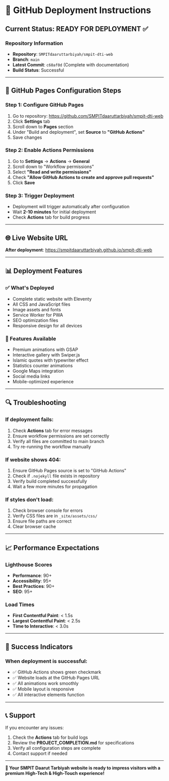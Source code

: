 # 🚀 GitHub Deployment Instructions

## **Current Status: READY FOR DEPLOYMENT** ✅

### **Repository Information**
- **Repository**: `SMPITdaaruttarbiyah/smpit-dti-web`
- **Branch**: `main`
- **Latest Commit**: `c60af0d` (Complete with documentation)
- **Build Status**: Successful

---

## **🔧 GitHub Pages Configuration Steps**

### **Step 1: Configure GitHub Pages**
1. Go to repository: https://github.com/SMPITdaaruttarbiyah/smpit-dti-web
2. Click **Settings** tab
3. Scroll down to **Pages** section
4. Under "Build and deployment", set **Source** to **"GitHub Actions"**
5. Save changes

### **Step 2: Enable Actions Permissions**
1. Go to **Settings** → **Actions** → **General**
2. Scroll down to "Workflow permissions"
3. Select **"Read and write permissions"**
4. Check **"Allow GitHub Actions to create and approve pull requests"**
5. Click **Save**

### **Step 3: Trigger Deployment**
- Deployment will trigger automatically after configuration
- Wait **2-10 minutes** for initial deployment
- Check **Actions** tab for build progress

---

## **🌐 Live Website URL**

**After deployment**: https://smpitdaaruttarbiyah.github.io/smpit-dti-web

---

## **📊 Deployment Features**

### **✅ What's Deployed**
- Complete static website with Eleventy
- All CSS and JavaScript files
- Image assets and fonts
- Service Worker for PWA
- SEO optimization files
- Responsive design for all devices

### **🎯 Features Available**
- Premium animations with GSAP
- Interactive gallery with Swiper.js
- Islamic quotes with typewriter effect
- Statistics counter animations
- Google Maps integration
- Social media links
- Mobile-optimized experience

---

## **🔍 Troubleshooting**

### **If deployment fails:**
1. Check **Actions** tab for error messages
2. Ensure workflow permissions are set correctly
3. Verify all files are committed to main branch
4. Try re-running the workflow manually

### **If website shows 404:**
1. Ensure GitHub Pages source is set to "GitHub Actions"
2. Check if `.nojekyll` file exists in repository
3. Verify build completed successfully
4. Wait a few more minutes for propagation

### **If styles don't load:**
1. Check browser console for errors
2. Verify CSS files are in `_site/assets/css/`
3. Ensure file paths are correct
4. Clear browser cache

---

## **📈 Performance Expectations**

### **Lighthouse Scores**
- **Performance**: 90+
- **Accessibility**: 95+
- **Best Practices**: 90+
- **SEO**: 95+

### **Load Times**
- **First Contentful Paint**: < 1.5s
- **Largest Contentful Paint**: < 2.5s
- **Time to Interactive**: < 3.0s

---

## **🎉 Success Indicators**

### **When deployment is successful:**
- ✅ GitHub Actions shows green checkmark
- ✅ Website loads at the GitHub Pages URL
- ✅ All animations work smoothly
- ✅ Mobile layout is responsive
- ✅ All interactive elements function

---

## **📞 Support**

If you encounter any issues:
1. Check the **Actions** tab for build logs
2. Review the **PROJECT_COMPLETION.md** for specifications
3. Verify all configuration steps are complete
4. Contact support if needed

---

**🚀 Your SMPIT Daarut Tarbiyah website is ready to impress visitors with a premium High-Tech & High-Touch experience!**